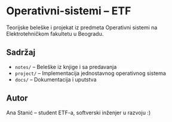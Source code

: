# Operativni-sistemi – ETF

Teorijske beleške i projekat iz predmeta Operativni sistemi na Elektrotehničkom fakultetu u Beogradu.

## Sadržaj

- `notes/` – Beleške iz knjige i sa predavanja
- `project/` – Implementacija jednostavnog operativnog sistema
- `docs/` – Dokumentacija i uputstva

## Autor

Ana Stanić – student ETF-a, softverski inženjer u razvoju :)
